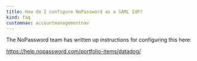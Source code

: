 ```yaml
---
title: How do I configure NoPassword as a SAML IdP?
kind: faq
customnav: accountmanagementnav
---
```


The NoPassword team has written up instructions for configuring this here:

https://help.nopassword.com/portfolio-items/datadog/